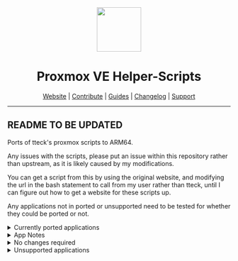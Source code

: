 <div align="center">
  <a href="#">
    <img src="https://raw.githubusercontent.com/tteck/Proxmox/main/misc/images/logo.png" height="100px" />
 </a>
</div>
<h1 align="center">Proxmox VE Helper-Scripts</h1>

<p align="center">
  <a href="https://helper-scripts.com/">Website</a> | 
  <a href="https://github.com/tteck/Proxmox/blob/main/.github/CONTRIBUTING.md">Contribute</a> |
  <a href="https://github.com/tteck/Proxmox/blob/main/USER_SUBMITTED_GUIDES.md">Guides</a> |
  <a href="https://github.com/tteck/Proxmox/blob/main/CHANGELOG.md">Changelog</a> |
  <a href="https://ko-fi.com/D1D7EP4GF">Support</a>
</p>

---

## README TO BE UPDATED

Ports of tteck's proxmox scripts to ARM64.

Any issues with the scripts, please put an issue within this repository rather than upstream, as it is likely caused by my modifications.

You can get a script from this by using the original website, and modifying the url in the bash statement to call from my user rather than tteck, until I can figure out how to get a website for these scripts up.

Any applications not in ported or unsupported need to be tested for whether they could be ported or not.

<details>
  <summary>Currently ported applications</summary>
  <b><big>Status Guide:</big></b><br>
  <b>Tested using the application: </b>✅<br>
  <b>Tested creating the container: </b>☑️<br>
  <b>View notes: </b>🔘<br>
  <b>Untested: </b> ⭕
    <li>☑️ ActualBudget</li>
    <li>☑️ Adguard</li>
    <li>☑️ AgentDVR</li>
    <li>☑️ Apache Cassandra</li>
    <li>☑️ Alpine Docker</li>
    <li>⭕ Alpine Grafana</li>
    <li>⭕ Alpine</li>
    <li>⭕ Alpine Nextcloud</li>
    <li>⭕ Alpine Vaultwarden</li>
    <li>⭕ Alpine Zigbee2mqtt</li>
    <li>⭕ Apache CouchDB</li>
    <li>⭕ APT Cacher NG</li>
    <li>⭕ Audiobookshelf</li>
    <li>☑️ Autobrr</li>
    <li>⭕ Bazarr</li>
    <li>⭕ Blocky</li>
    <li>⭕ CasaOS</li>
    <li>☑️🔘 ChangeDetection</li>
    <li>⭕ Channels</li>
    <li>⭕ Cloudflared</li>
    <li>⭕ Commafeed</li>
    <li>⭕ Cronicle</li>
    <li>⭕ Dashy</li>
    <li>⭕ deConz</li>
    <li>⭕ Deluge</li>
    <li>☑️ Docker</li>
    <li>⭕ Dockage</li>
    <li>⭕ Emby</li>
    <li>⭕ EMQX</li>
    <li>⭕ ESPHome</li>
    <li>⭕ Fhem</li>
    <li>⭕ FlowiseAI</li>
    <li>⭕ Frigate</li>
    <li>⭕ Go2RTC</li>
    <li>⭕ Gokapi</li>
    <li>⭕ Gotify</li>
    <li>⭕ Grafana</li>
    <li>⭕ Grocy</li>
    <li>⭕ Heimdall</li>
    <li>⭕ HiveMQ</li>
    <li>⭕ Homarr</li>
    <li>⭕ HomeAssistant Core</li>
    <li>⭕ HomeAssistant</li>
    <li>⭕ Homebridge</li>
    <li>⭕ Homepage</li>
    <li>⭕ Homer</li>
    <li>⭕ Hyperhdr</li>
    <li>⭕ Hyperion</li>
    <li>⭕ InfluxDB</li>
    <li>⭕ ioBroker</li>
    <li>⭕ Jackett</li>
    <li>⭕ Jellyfin</li>
    <li>⭕ Jellyseerr</li>
    <li>⭕ k0s</li>
    <li>⭕ Kavita</li>
    <li>⭕ Keycloak</li>
    <li>⭕ LazyLibrarian</li>
    <li>⭕ Lidarr</li>
    <li>⭕ Linkwarden</li>
    <li>⭕ Mafl</li>
    <li>⭕ MagicMirror</li>
    <li>⭕ MariaDB</li>
    <li>⭕ MediaMTX</li>
    <li>⭕ Medusa</li>
    <li>⭕ MeshCentral</li>
    <li>⭕ Motioneye</li>
    <li>⭕ MQTT</li>
    <li>⭕ n8n</li>
    <li>⭕ Navidrome</li>
    <li>⭕ NextCloudPi</li>
    <li>⭕ Nginx Proxy Manager</li>
    <li>⭕ NocoDB</li>
    <li>⭕ Node-Red</li>
    <li>⭕ ntfy</li>
    <li>⭕ Prowlarr</li>
    <li>✅ Radarr</li>
    <li>✅ Sonarr</li>
</details>

<details>
  <summary>App Notes</summary>
    <li>ChangeDetection - in my testing I had a font package require manual input for the accepting of a EULA, make sure to enable verbose (changed to be enabled in the default config) to be able to accept it.</li>
</details>

<details>
  <summary>No changes required</summary>
    <li>Tailscale</li>
</details>

<details>
  <summary>Unsupported applications</summary>
    <li>Proxmox Backup Server - Needs custom image</li>
    <li>DaemonSync - built for amd64 only</li>
</details>
